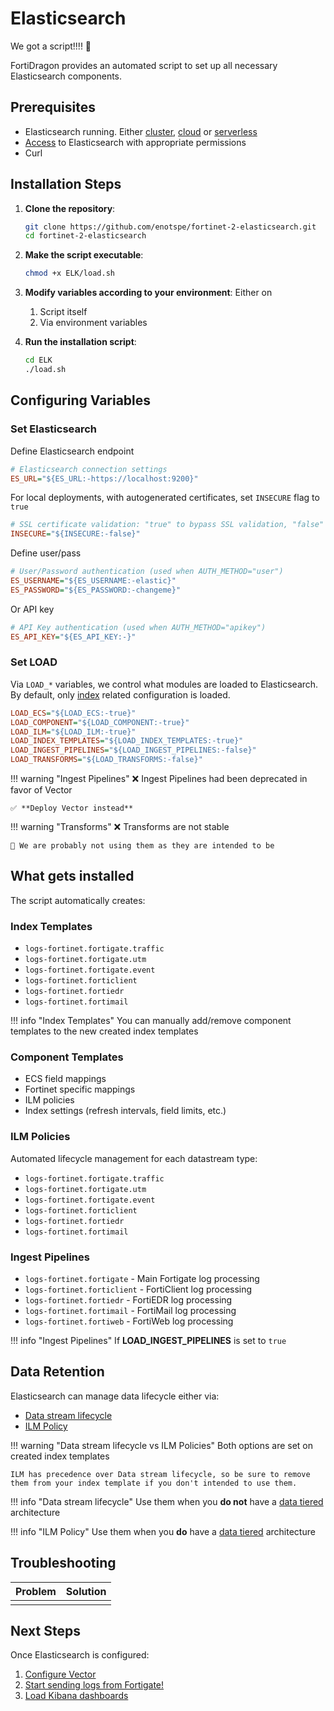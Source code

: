 # Elasticsearch

We got a script!!!! 🎉 

FortiDragon provides an automated script to set up all necessary Elasticsearch components.

## Prerequisites

- Elasticsearch running. Either [cluster](https://www.elastic.co/docs/deploy-manage/deploy/self-managed/installing-elasticsearch), [cloud](https://www.elastic.co/docs/deploy-manage/deploy/elastic-cloud/create-an-elastic-cloud-hosted-deployment) or [serverless](https://www.elastic.co/docs/deploy-manage/deploy/elastic-cloud/create-serverless-project)
- [Access](https://www.elastic.co/docs/deploy-manage/deploy/self-managed/install-elasticsearch-with-rpm#rpm-check-running) to Elasticsearch with appropriate permissions
- Curl

## Installation Steps

1. **Clone the repository**:
   ```bash
   git clone https://github.com/enotspe/fortinet-2-elasticsearch.git
   cd fortinet-2-elasticsearch
   ```

2. **Make the script executable**:
   ```bash
   chmod +x ELK/load.sh
   ```

3. **Modify variables according to your environment**:
Either on
    1. Script itself
    2. Via environment variables

4. **Run the installation script**:
   ```bash
   cd ELK
   ./load.sh
   ```

## Configuring Variables

### Set Elasticsearch

Define Elasticsearch endpoint
```ini
# Elasticsearch connection settings
ES_URL="${ES_URL:-https://localhost:9200}"
```

For local deployments, with autogenerated certificates, set `INSECURE` flag to `true`
```ini
# SSL certificate validation: "true" to bypass SSL validation, "false" to validate
INSECURE="${INSECURE:-false}"
```

Define user/pass
```ini
# User/Password authentication (used when AUTH_METHOD="user")
ES_USERNAME="${ES_USERNAME:-elastic}"
ES_PASSWORD="${ES_PASSWORD:-changeme}"
```

Or API key
```ini
# API Key authentication (used when AUTH_METHOD="apikey")
ES_API_KEY="${ES_API_KEY:-}"
```

### Set LOAD

Via `LOAD_*` variables, we control what modules are loaded to Elasticsearch.
By default, only [index](https://www.elastic.co/docs/manage-data/data-store/index-basics) related configuration is loaded. 

```ini
LOAD_ECS="${LOAD_ECS:-true}"
LOAD_COMPONENT="${LOAD_COMPONENT:-true}"
LOAD_ILM="${LOAD_ILM:-true}"
LOAD_INDEX_TEMPLATES="${LOAD_INDEX_TEMPLATES:-true}"
LOAD_INGEST_PIPELINES="${LOAD_INGEST_PIPELINES:-false}"
LOAD_TRANSFORMS="${LOAD_TRANSFORMS:-false}"
```


!!! warning "Ingest Pipelines"
    ❌ Ingest Pipelines had been deprecated in favor of Vector
    
    ✅ **Deploy Vector instead**
    
!!! warning "Transforms"
    ❌ Transforms are not stable
    
    😬 We are probably not using them as they are intended to be

## What gets installed

The script automatically creates:

### Index Templates
- `logs-fortinet.fortigate.traffic`
- `logs-fortinet.fortigate.utm` 
- `logs-fortinet.fortigate.event`
- `logs-fortinet.forticlient`
- `logs-fortinet.fortiedr`
- `logs-fortinet.fortimail`

!!! info "Index Templates"
    You can manually add/remove component templates to the new created index templates

### Component Templates
- ECS field mappings
- Fortinet specific mappings
- ILM policies
- Index settings (refresh intervals, field limits, etc.)

### ILM Policies
Automated lifecycle management for each datastream type:

- `logs-fortinet.fortigate.traffic`
- `logs-fortinet.fortigate.utm` 
- `logs-fortinet.fortigate.event`
- `logs-fortinet.forticlient`
- `logs-fortinet.fortiedr`
- `logs-fortinet.fortimail`

### Ingest Pipelines
- `logs-fortinet.fortigate` - Main Fortigate log processing
- `logs-fortinet.forticlient` - FortiClient log processing
- `logs-fortinet.fortiedr` - FortiEDR log processing
- `logs-fortinet.fortimail` - FortiMail log processing
- `logs-fortinet.fortiweb` - FortiWeb log processing

!!! info "Ingest Pipelines"
    If **LOAD_INGEST_PIPELINES** is set to `true`

## Data Retention

Elasticsearch can manage data lifecycle either via:

- [Data stream lifecycle](https://www.elastic.co/docs/manage-data/lifecycle/data-stream)
- [ILM Policy](https://www.elastic.co/docs/manage-data/lifecycle/index-lifecycle-management/configure-lifecycle-policy)

!!! warning "Data stream lifecycle vs ILM Policies"
    Both options are set on created index templates
    
    ILM has precedence over Data stream lifecycle, so be sure to remove them from your index template if you don't intended to use them.

!!! info "Data stream lifecycle"
    Use them when you **do not** have a [data tiered](https://www.elastic.co/docs/manage-data/lifecycle/data-tiers) architecture

!!! info "ILM Policy"
    Use them when you **do** have a [data tiered](https://www.elastic.co/docs/manage-data/lifecycle/data-tiers) architecture
    
## Troubleshooting

| Problem | Solution |
|---------|----------|
|  |  |


## Next Steps

Once Elasticsearch is configured:


1. [Configure Vector](../ingest/vector.md)
2. [Start sending logs from Fortigate!](../datasource/fortigate.md)
3. [Load Kibana dashboards](../viz/kibana.md)

